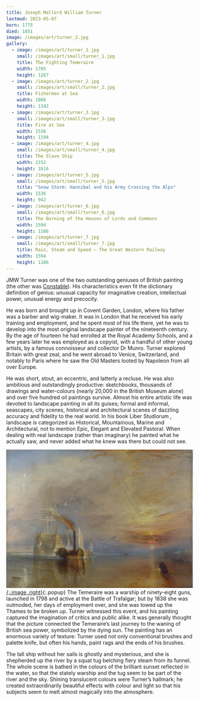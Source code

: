```yaml
---
title: Joseph Mallord William Turner
lastmod: 2023-05-07
born: 1775
died: 1851
image: /images/art/turner_2.jpg
gallery:
  - image: /images/art/turner_1.jpg
    small: /images/art/small/turner_1.jpg
    title: The Fighting Temeraire
    width: 1705
    height: 1267
  - image: /images/art/turner_2.jpg
    small: /images/art/small/turner_2.jpg
    title: Fishermen at Sea
    width: 1806
    height: 1342
  - image: /images/art/turner_3.jpg
    small: /images/art/small/turner_3.jpg
    title: Fire at Sea
    width: 1536
    height: 1194
  - image: /images/art/turner_4.jpg
    small: /images/art/small/turner_4.jpg
    title: The Slave Ship
    width: 2152
    height: 1616
  - image: /images/art/turner_5.jpg
    small: /images/art/small/turner_5.jpg
    title: "Snow Storm: Hannibal and his Army Crossing the Alps"
    width: 1536
    height: 942
  - image: /images/art/turner_6.jpg
    small: /images/art/small/turner_6.jpg
    title: The Burning of the Houses of Lords and Commons
    width: 1594
    height: 1186
  - image: /images/art/turner_7.jpg
    small: /images/art/small/turner_7.jpg
    title: Rain, Steam and Speed – The Great Western Railway
    width: 1594
    height: 1186
---
```


JMW Turner was one of the two outstanding geniuses of British painting (the
other was [Constable](/art/constable/)). His characteristics even fit the
dictionary definition of genius: unusual capacity for imaginative creation,
intellectual power, unusual energy and precocity.

He was born and brought up in Covent Garden, London, where his father was a
barber and wig-maker. It was in London that he received his early training and
employment, and he spent most of his life there, yet he was to develop into the
most original landscape painter of the nineteenth century. By the age of
fourteen he had enrolled at the Royal Academy Schools, and a few years later he
was employed as a copyist, with a handful of other young artists, by a famous
connoisseur and collector Dr Munro. Turner explored Britain with great zeal,
and he went abroad to Venice, Switzerland, and notably to Paris where he saw
the Old Masters looted by Napoleon from all over Europe.

He was short, stout, an eccentric, and latterly a recluse. He was also
ambitious and outstandingly productive: sketchbooks, thousands of drawings and
water-colours (nearly 20,000 in the British Museum alone) and over five hundred
oil paintings survive. Almost his entire artistic life was devoted to landscape
painting in all its guises; formal and informal, seascapes, city scenes,
historical and architectural scenes of dazzling accuracy and fidelity to the
real world. In his book Liber Studiorum , landscape is categorized as
Historical, Mountainous, Marine and Architectural, not to mention Epic, Elegant
and Elevated Pastoral.  When dealing with real landscape (rather than
imaginary) he painted what he actually saw, and never added what he knew was
there but could not see.

[![The Fighting Temeraire](/images/art/turner_1.jpg){:.image .right}](/images/art/turner_1.jpg){:.popup}
The Temeraire was a warship of ninety-eight guns, launched in 1798 and active
at the Battle of Trafalgar; but by 1838 she was outmoded, her days of
employment over, and she was towed up the Thames to be broken up. Turner
witnessed this event, and his painting captured the imagination of critics and
public alike. It was generally thought that the picture connected the
Temeraire’s last journey to the waning of British sea power, symbolized by the
dying sun.  The painting has an enormous variety of texture: Turner used not
only conventional brushes and palette knife, but often his hands, paint rags
and the ends of his brushes.

The tall ship without her sails is ghostly and mysterious, and she is
shepherded up the river by a squat tug belching fiery steam from its funnel.
The whole scene is bathed in the colours of the brilliant sunset reflected in
the water, so that the stately warship and the tug seem to be part of the river
and the sky.  Shining translucent colours were Turner’s hallmark; he created
extraordinarily beautiful effects with colour and light so that his subjects
seem to melt almost magically into the atmosphere.
